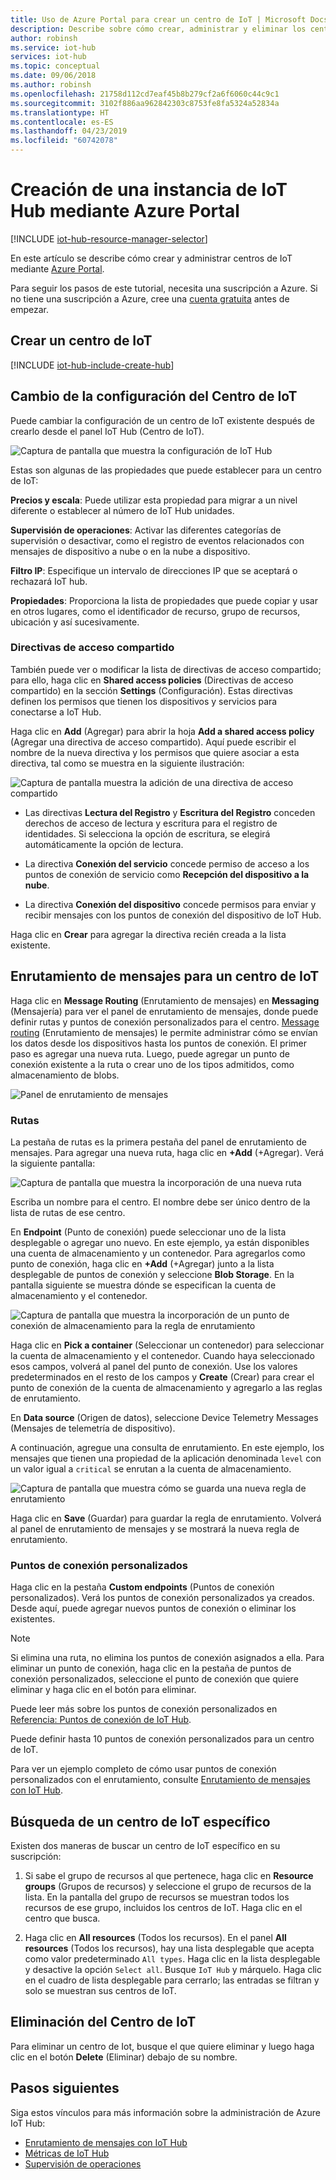 ```yaml
---
title: Uso de Azure Portal para crear un centro de IoT | Microsoft Docs
description: Describe sobre cómo crear, administrar y eliminar los centros de IoT Hub de Azure a través de Azure Portal. Incluye información sobre los niveles de precios, el escalado, la seguridad y la configuración de la mensajería.
author: robinsh
ms.service: iot-hub
services: iot-hub
ms.topic: conceptual
ms.date: 09/06/2018
ms.author: robinsh
ms.openlocfilehash: 21758d112cd7eaf45b8b279cf2a6f6060c44c9c1
ms.sourcegitcommit: 3102f886aa962842303c8753fe8fa5324a52834a
ms.translationtype: HT
ms.contentlocale: es-ES
ms.lasthandoff: 04/23/2019
ms.locfileid: "60742078"
---
```

# <a name="create-an-iot-hub-using-the-azure-portal"></a>Creación de una instancia de IoT Hub mediante Azure Portal

[!INCLUDE [iot-hub-resource-manager-selector](../../includes/iot-hub-resource-manager-selector.md)]

En este artículo se describe cómo crear y administrar centros de IoT mediante [Azure Portal](https://portal.azure.com).

Para seguir los pasos de este tutorial, necesita una suscripción a Azure. Si no tiene una suscripción a Azure, cree una [cuenta gratuita](https://azure.microsoft.com/free/?WT.mc_id=A261C142F) antes de empezar.

## <a name="create-an-iot-hub"></a>Crear un centro de IoT

[!INCLUDE [iot-hub-include-create-hub](../../includes/iot-hub-include-create-hub.md)]

## <a name="change-the-settings-of-the-iot-hub"></a>Cambio de la configuración del Centro de IoT

Puede cambiar la configuración de un centro de IoT existente después de crearlo desde el panel IoT Hub (Centro de IoT).

![Captura de pantalla que muestra la configuración de IoT Hub](./media/iot-hub-create-through-portal/iot-hub-settings-panel.png)

Estas son algunas de las propiedades que puede establecer para un centro de IoT:

**Precios y escala**: Puede utilizar esta propiedad para migrar a un nivel diferente o establecer al número de IoT Hub unidades. 

**Supervisión de operaciones**: Activar las diferentes categorías de supervisión o desactivar, como el registro de eventos relacionados con mensajes de dispositivo a nube o en la nube a dispositivo.

**Filtro IP**: Especifique un intervalo de direcciones IP que se aceptará o rechazará IoT hub.

**Propiedades**: Proporciona la lista de propiedades que puede copiar y usar en otros lugares, como el identificador de recurso, grupo de recursos, ubicación y así sucesivamente.

### <a name="shared-access-policies"></a>Directivas de acceso compartido

También puede ver o modificar la lista de directivas de acceso compartido; para ello, haga clic en **Shared access policies** (Directivas de acceso compartido) en la sección **Settings** (Configuración). Estas directivas definen los permisos que tienen los dispositivos y servicios para conectarse a IoT Hub. 

Haga clic en **Add** (Agregar) para abrir la hoja **Add a shared access policy** (Agregar una directiva de acceso compartido).  Aquí puede escribir el nombre de la nueva directiva y los permisos que quiere asociar a esta directiva, tal como se muestra en la siguiente ilustración:

![Captura de pantalla muestra la adición de una directiva de acceso compartido](./media/iot-hub-create-through-portal/iot-hub-add-shared-access-policy.png)

* Las directivas **Lectura del Registro** y **Escritura del Registro** conceden derechos de acceso de lectura y escritura para el registro de identidades. Si selecciona la opción de escritura, se elegirá automáticamente la opción de lectura.

* La directiva **Conexión del servicio** concede permiso de acceso a los puntos de conexión de servicio como **Recepción del dispositivo a la nube**. 

* La directiva **Conexión del dispositivo** concede permisos para enviar y recibir mensajes con los puntos de conexión del dispositivo de IoT Hub.

Haga clic en **Crear** para agregar la directiva recién creada a la lista existente.

## <a name="message-routing-for-an-iot-hub"></a>Enrutamiento de mensajes para un centro de IoT

Haga clic en **Message Routing** (Enrutamiento de mensajes) en **Messaging** (Mensajería) para ver el panel de enrutamiento de mensajes, donde puede definir rutas y puntos de conexión personalizados para el centro. [Message routing](iot-hub-devguide-messages-d2c.md) (Enrutamiento de mensajes) le permite administrar cómo se envían los datos desde los dispositivos hasta los puntos de conexión. El primer paso es agregar una nueva ruta. Luego, puede agregar un punto de conexión existente a la ruta o crear uno de los tipos admitidos, como almacenamiento de blobs. 

![Panel de enrutamiento de mensajes](./media/iot-hub-create-through-portal/iot-hub-message-routing.png)

### <a name="routes"></a>Rutas

La pestaña de rutas es la primera pestaña del panel de enrutamiento de mensajes. Para agregar una nueva ruta, haga clic en **+Add** (+Agregar). Verá la siguiente pantalla: 

![Captura de pantalla que muestra la incorporación de una nueva ruta](./media/iot-hub-create-through-portal/iot-hub-add-route-storage-endpoint.png)

Escriba un nombre para el centro. El nombre debe ser único dentro de la lista de rutas de ese centro. 

En **Endpoint** (Punto de conexión) puede seleccionar uno de la lista desplegable o agregar uno nuevo. En este ejemplo, ya están disponibles una cuenta de almacenamiento y un contenedor. Para agregarlos como punto de conexión, haga clic en **+Add** (+Agregar) junto a la lista desplegable de puntos de conexión y seleccione **Blob Storage**. En la pantalla siguiente se muestra dónde se especifican la cuenta de almacenamiento y el contenedor.

![Captura de pantalla que muestra la incorporación de un punto de conexión de almacenamiento para la regla de enrutamiento](./media/iot-hub-create-through-portal/iot-hub-routing-add-storage-endpoint.png)

Haga clic en **Pick a container** (Seleccionar un contenedor) para seleccionar la cuenta de almacenamiento y el contenedor. Cuando haya seleccionado esos campos, volverá al panel del punto de conexión. Use los valores predeterminados en el resto de los campos y **Create** (Crear) para crear el punto de conexión de la cuenta de almacenamiento y agregarlo a las reglas de enrutamiento.

En **Data source** (Origen de datos), seleccione Device Telemetry Messages (Mensajes de telemetría de dispositivo). 

A continuación, agregue una consulta de enrutamiento. En este ejemplo, los mensajes que tienen una propiedad de la aplicación denominada `level` con un valor igual a `critical` se enrutan a la cuenta de almacenamiento.

![Captura de pantalla que muestra cómo se guarda una nueva regla de enrutamiento](./media/iot-hub-create-through-portal/iot-hub-add-route.png)

Haga clic en **Save** (Guardar) para guardar la regla de enrutamiento. Volverá al panel de enrutamiento de mensajes y se mostrará la nueva regla de enrutamiento.

### <a name="custom-endpoints"></a>Puntos de conexión personalizados

Haga clic en la pestaña **Custom endpoints** (Puntos de conexión personalizados). Verá los puntos de conexión personalizados ya creados. Desde aquí, puede agregar nuevos puntos de conexión o eliminar los existentes. 

> [!NOTE]
> Si elimina una ruta, no elimina los puntos de conexión asignados a ella. Para eliminar un punto de conexión, haga clic en la pestaña de puntos de conexión personalizados, seleccione el punto de conexión que quiere eliminar y haga clic en el botón para eliminar.
>

Puede leer más sobre los puntos de conexión personalizados en [Referencia: Puntos de conexión de IoT Hub](iot-hub-devguide-endpoints.md).

Puede definir hasta 10 puntos de conexión personalizados para un centro de IoT. 

Para ver un ejemplo completo de cómo usar puntos de conexión personalizados con el enrutamiento, consulte [Enrutamiento de mensajes con IoT Hub](tutorial-routing.md).

## <a name="find-a-specific-iot-hub"></a>Búsqueda de un centro de IoT específico

Existen dos maneras de buscar un centro de IoT específico en su suscripción:

1. Si sabe el grupo de recursos al que pertenece, haga clic en **Resource groups** (Grupos de recursos) y seleccione el grupo de recursos de la lista. En la pantalla del grupo de recursos se muestran todos los recursos de ese grupo, incluidos los centros de IoT. Haga clic en el centro que busca.

2. Haga clic en **All resources** (Todos los recursos). En el panel **All resources** (Todos los recursos), hay una lista desplegable que acepta como valor predeterminado `All types`. Haga clic en la lista desplegable y desactive la opción `Select all`. Busque `IoT Hub` y márquelo. Haga clic en el cuadro de lista desplegable para cerrarlo; las entradas se filtran y solo se muestran sus centros de IoT.

## <a name="delete-the-iot-hub"></a>Eliminación del Centro de IoT

Para eliminar un centro de Iot, busque el que quiere eliminar y luego haga clic en el botón **Delete** (Eliminar) debajo de su nombre.

## <a name="next-steps"></a>Pasos siguientes

Siga estos vínculos para más información sobre la administración de Azure IoT Hub:

* [Enrutamiento de mensajes con IoT Hub](tutorial-routing.md)
* [Métricas de IoT Hub](iot-hub-metrics.md)
* [Supervisión de operaciones](iot-hub-operations-monitoring.md)